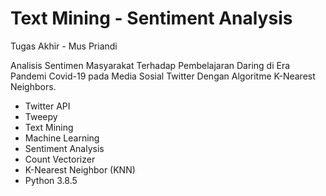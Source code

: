 # Text Mining - Sentiment Analysis

Tugas Akhir - Mus Priandi

Analisis Sentimen Masyarakat Terhadap Pembelajaran Daring di Era Pandemi Covid-19 pada Media Sosial Twitter Dengan Algoritme K-Nearest Neighbors.

- Twitter API
- Tweepy
- Text Mining
- Machine Learning
- Sentiment Analysis
- Count Vectorizer
- K-Nearest Neighbor (KNN)
- Python 3.8.5